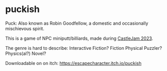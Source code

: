 # puckish

Puck: Also known as Robin Goodfellow, a domestic and occasionally mischievous spirit.

This is a game of NPC miniputt/billiards, made during [CastleJam 2023](https://itch.io/jam/castle-game-jam-2023).

The genre is hard to describe: Interactive Fiction? Fiction Physical Puzzler? Physics(al?) Novel?

Downloadable on on itch: https://escapecharacter.itch.io/puckish
